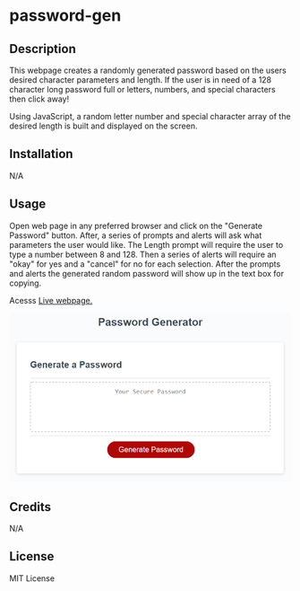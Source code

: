 # password-gen

## Description

This webpage creates a randomly generated password based on the users desired character parameters and length.
If the user is in need of a 128 character long password full or letters, numbers, and special characters then click away!

Using JavaScript, a random letter number and special character array of the desired length is built and displayed on the screen.

## Installation

N/A

## Usage

Open web page in any preferred browser and click on the "Generate Password" button. After, a series of prompts and alerts will ask what parameters the user would like. The Length prompt will require the user to type a number between 8 and 128. Then a series of alerts will require an "okay" for yes and a "cancel" for no for each selection. After the prompts and alerts the generated random password will show up in the text box for copying.

Acesss <a href="https://jesseemerson7.github.io/password-gen/">Live webpage.</a>

<img src="./assets/images/03-javascript-homework-demo.png" alt="Password generator web page" title="Password-Gen website">

## Credits

N/A

## License

MIT License
